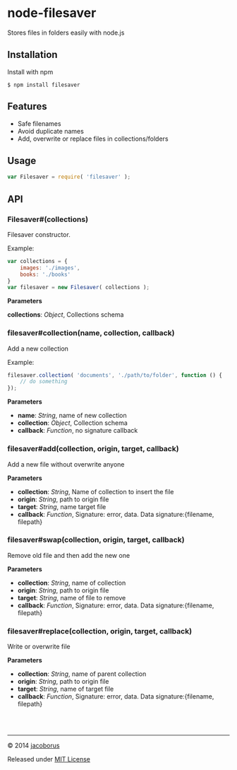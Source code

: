 node-filesaver
==============

Stores files in folders easily with node.js


## Installation

Install with npm
```
$ npm install filesaver
```


## Features

- Safe filenames
- Avoid duplicate names
- Add, overwrite or replace files in collections/folders

## Usage

```js
var Filesaver = require( 'filesaver' );
```

## API

### Filesaver#(collections)

Filesaver constructor.

Example:

```js
var collections = {
    images: './images',
    books: './books'
}
var filesaver = new Filesaver( collections );
```


**Parameters**

**collections**:  *Object*,  Collections schema


### filesaver#collection(name, collection, callback)

Add a new collection

Example:

```js
filesaver.collection( 'documents', './path/to/folder', function () {
    // do something
});
```

**Parameters**
- **name**:  *String*,  name of new collection
- **collection**:  *Object*,  Collection schema
- **callback**:  *Function*,  no signature callback


### filesaver#add(collection, origin, target, callback)

Add a new file without overwrite anyone


**Parameters**

- **collection**:  *String*,  Name of collection to insert the file
- **origin**:  *String*,  path to origin file
- **target**:  *String*,  name target file
- **callback**:  *Function*,  Signature: error, data. Data signature:{filename, filepath}


### filesaver#swap(collection, origin, target, callback)

Remove old file and then add the new one

**Parameters**

- **collection**:  *String*,  name of collection
- **origin**:  *String*,  path to origin file
- **target**:  *String*,  name of file to remove
- **callback**:  *Function*,  Signature: error, data. Data signature:{filename, filepath}

### filesaver#replace(collection, origin, target, callback)

Write or overwrite file


**Parameters**

- **collection**:  *String*,  name of parent collection
- **origin**:  *String*,  path to origin file
- **target**:  *String*,  name of target file
- **callback**:  *Function*,  Signature: error, data. Data signature:{filename, filepath}


<br><br>

---

© 2014 [jacoborus](https://github.com/jacoborus)

Released under [MIT License](https://raw.github.com/jacoborus/node-filesaver/master/LICENSE)